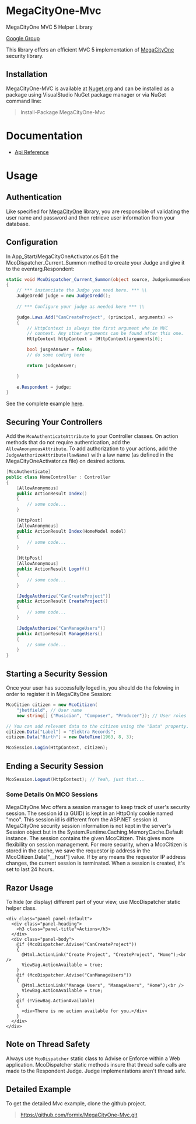 # MegaCityOne-Mvc
MegaCityOne MVC 5 Helper Library

[Google Group](http://bit.ly/19bXnDv)

This library offers an efficient MVC 5 implementation of 
[MegaCityOne](https://github.com/formix/MegaCityOne) security library.

## Installation

MegaCityOne-MVC is available at 
[Nuget.org](https://www.nuget.org/packages/MegaCityOne-Mvc/) and can be 
installed as a package using VisualStudio NuGet package manager or via 
NuGet command line:

> Install-Package MegaCityOne-Mvc

# Documentation

* [Api Reference](https://github.com/formix/MegaCityOne-Mvc/blob/master/MegaCityOne.Mvc/doc/api.md)

# Usage

## Authentication

Like specified for [MegaCityOne](https://github.com/formix/MegaCityOne) 
library, you are responsible of validating the user name and password and then
retrieve user information from your database. 

## Configuration

In App_Start/MegaCityOneActivator.cs Edit the McoDispatcher_Current_Summon method 
to create your Judge and give it to the eventarg.Respondent:

```c#
static void McoDispatcher_Current_Summon(object source, JudgeSummonEventArgs e)
{
    // *** instanciate the Judge you need here. *** \\
    JudgeDredd judge = new JudgeDredd();
    
    // *** Configure your judge as needed here *** \\

    judge.Laws.Add("CanCreateProject", (principal, arguments) =>
    {
        // HttpContext is always the first argument whe in MVC 
        // context. Any other arguments can be found after this one.
        HttpContext httpContext = (HttpContext)arguments[0];

        bool jusgeAnswer = false;
        // do some coding here

        return judgeAnswer;

    }
    
    e.Respondent = judge;
}

```

See the complete example [here](https://github.com/formix/MegaCityOne-Mvc/blob/master/MegaCityOne.Mvc.Example/App_Start/MegaCityOneActivator.cs).

## Securing Your Controllers

Add the `McoAuthenticateAttribute` to your Controller classes. On action methods 
that do not require authentication, add the `AllowAnonymousAttribute`. To add
authorization to your actions, add the `JudgeAuthorizeAttribute(lawName)` 
with a law name (as defined in the MegaCityOneActivator.cs file) on desired 
actions.

```c#
[McoAuthenticate]
public class HomeController : Controller
{
    [AllowAnonymous]
    public ActionResult Index()
    {
        // some code...
    }

    [HttpPost]
    [AllowAnonymous]
    public ActionResult Index(HomeModel model)
    {
        // some code...
    }

    [HttpPost]
    [AllowAnonymous]
    public ActionResult Logoff()
    {
        // some code...
    }

    [JudgeAuthorize("CanCreateProject")]
    public ActionResult CreateProject()
    {
        // some code...
    }

    [JudgeAuthorize("CanManageUsers")]
    public ActionResult ManageUsers()
    {
        // some code...
    }
}
```

## Starting a Security Session

Once your user has successfully loged in, you should do the folowing in order 
to register it in MegaCityOne Session:

```c#
McoCitien citizen = new McoCitizen(
    "jhetfield", // User name
    new string[] {"Musician", "Composer", "Producer"}); // User roles

// You can add relevant data to the citizen using the "Data" property.
citizen.Data["Label"] = "Elektra Records";
citizen.Data["Birth"] = new DateTime(1963, 8, 3);

McoSession.Login(HttpContext, citizen);
```

## Ending a Security Session

```c#
McoSession.Logout(HttpContext); // Yeah, just that...
```

### Some Details On MCO Sessions

MegaCityOne.Mvc offers a session manager to keep track of user's security 
session. The session id (a GUID) is kept in an HttpOnly cookie named "mco".
This session id is different from the ASP.NET session id. MegaCityOne 
security session information is not kept in the server's Session object but 
in the System.Runtime.Caching.MemoryCache.Default instance. The session 
contains the given McoCitizen. This gives more flexibility on session 
management. For more security, when a McoCitizen is stored in the cache, we 
save the requestor ip address in the McoCitizen.Data["__host"] value. 
If by any means the requestor IP address changes, the current session is 
terminated. When a session is created, it's set to last 24 hours.

## Razor Usage

To hide (or display) different part of your view, use McoDispatcher static 
helper class.

```cshtml
<div class="panel panel-default">
  <div class="panel-heading">
    <h3 class="panel-title">Actions</h3>
  </div>
  <div class="panel-body">
    @if (McoDispatcher.Advise("CanCreateProject"))
    {
      @Html.ActionLink("Create Project", "CreateProject", "Home");<br />
      ViewBag.ActionAvailable = true;
    }
    @if (McoDispatcher.Advise("CanManageUsers"))
    {
      @Html.ActionLink("Manage Users", "ManageUsers", "Home");<br />
      ViewBag.ActionAvailable = true;
    }
    @if (!ViewBag.ActionAvailable)
    {
      <div>There is no action available for you.</div>
    }
  </div>
</div>
```
## Note on Thread Safety

Always use `McoDispatcher` static class to Advise or Enforce within a Web 
application. McoDispatcher static methods insure that thread safe calls are 
made to the Respondent Judge. Judge implementations aren't thread safe.

## Detailed Example

To get the detailed Mvc example, clone the github project.

> https://github.com/formix/MegaCityOne-Mvc.git
